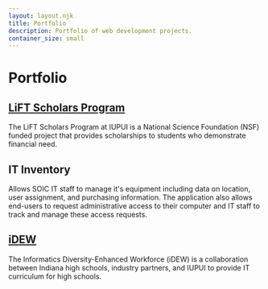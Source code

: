 ```yaml
---
layout: layout.njk
title: Portfolio
description: Portfolio of web development projects.
container_size: small
---
```


# Portfolio

## [LiFT Scholars Program](https://liftscholars.soic.iupui.edu)

The LiFT Scholars Program at IUPUI is a National Science Foundation (NSF) funded project that provides scholarships to students who demonstrate financial need.

## IT Inventory

Allows SOIC IT staff to manage it's equipment including data on location, user assignment, and purchasing information. The application also allows end-users to request administrative access to their computer and IT staff to track and manage these access requests.

## [iDEW](https://soic.iupui.edu/idew/)

The Informatics Diversity-Enhanced Workforce (iDEW) is a collaboration between Indiana high schools, industry partners, and IUPUI to provide IT curriculum for high schools.